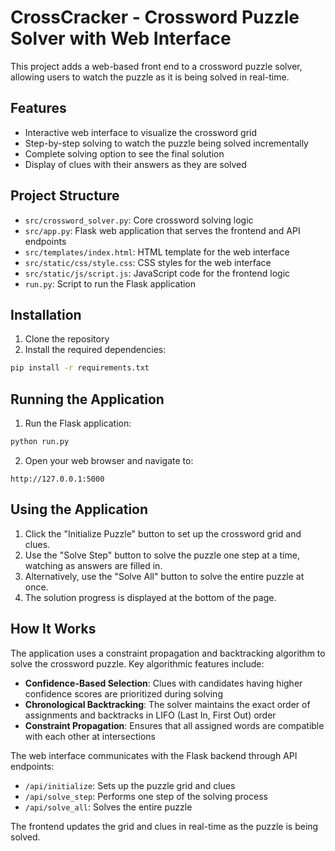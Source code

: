 # CrossCracker - Crossword Puzzle Solver with Web Interface

This project adds a web-based front end to a crossword puzzle solver, allowing users to watch the puzzle as it is being solved in real-time.

## Features

- Interactive web interface to visualize the crossword grid
- Step-by-step solving to watch the puzzle being solved incrementally
- Complete solving option to see the final solution
- Display of clues with their answers as they are solved

## Project Structure

- `src/crossword_solver.py`: Core crossword solving logic
- `src/app.py`: Flask web application that serves the frontend and API endpoints
- `src/templates/index.html`: HTML template for the web interface
- `src/static/css/style.css`: CSS styles for the web interface
- `src/static/js/script.js`: JavaScript code for the frontend logic
- `run.py`: Script to run the Flask application

## Installation

1. Clone the repository
2. Install the required dependencies:

```bash
pip install -r requirements.txt
```

## Running the Application

1. Run the Flask application:

```bash
python run.py
```

2. Open your web browser and navigate to:

```
http://127.0.0.1:5000
```

## Using the Application

1. Click the "Initialize Puzzle" button to set up the crossword grid and clues.
2. Use the "Solve Step" button to solve the puzzle one step at a time, watching as answers are filled in.
3. Alternatively, use the "Solve All" button to solve the entire puzzle at once.
4. The solution progress is displayed at the bottom of the page.

## How It Works

The application uses a constraint propagation and backtracking algorithm to solve the crossword puzzle. Key algorithmic features include:

- **Confidence-Based Selection**: Clues with candidates having higher confidence scores are prioritized during solving
- **Chronological Backtracking**: The solver maintains the exact order of assignments and backtracks in LIFO (Last In, First Out) order
- **Constraint Propagation**: Ensures that all assigned words are compatible with each other at intersections

The web interface communicates with the Flask backend through API endpoints:

- `/api/initialize`: Sets up the puzzle grid and clues
- `/api/solve_step`: Performs one step of the solving process
- `/api/solve_all`: Solves the entire puzzle

The frontend updates the grid and clues in real-time as the puzzle is being solved.
